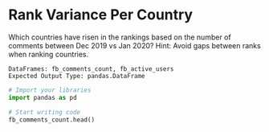 # Rank Variance Per Country

Which countries have risen in the rankings based on the number of comments between Dec 2019 vs Jan 2020? Hint: Avoid gaps between ranks when ranking countries.

```
DataFrames: fb_comments_count, fb_active_users
Expected Output Type: pandas.DataFrame
```

```python
# Import your libraries
import pandas as pd

# Start writing code
fb_comments_count.head()
```